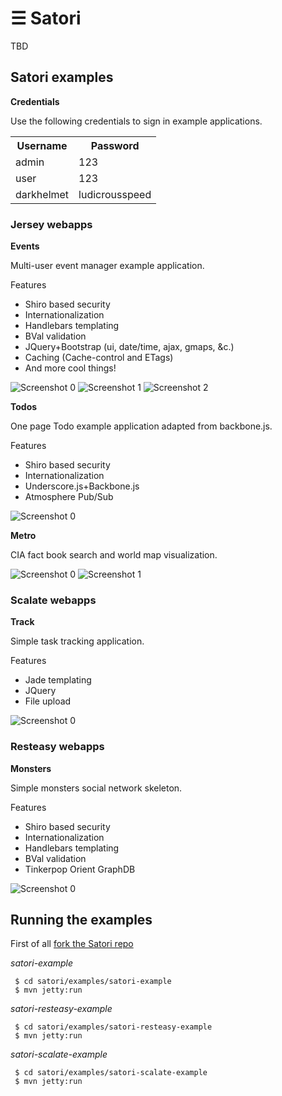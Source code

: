 # ☰ Satori

TBD

## Satori examples

__Credentials__

Use the following credentials to sign in example applications.

<table>
<tr>
<th>Username</th><th>Password</th>
</tr>
<tr>
<td>admin</td><td>123</td>
</tr>
<tr>
<td>user</td><td>123</td>
</tr>
<tr>
<td>darkhelmet</td><td>ludicrousspeed</td>
</tr>
</table>
 

### Jersey webapps

__Events__

Multi-user event manager example application.

Features

* Shiro based security
* Internationalization
* Handlebars templating
* BVal validation
* JQuery+Bootstrap (ui, date/time, ajax, gmaps, &c.)
* Caching (Cache-control and ETags)
* And more cool things!

![Screenshot 0](http://mfornos.github.com/satori/shots/event02s.png)
![Screenshot 1](http://mfornos.github.com/satori/shots/event01s.png)
![Screenshot 2](http://mfornos.github.com/satori/shots/event00s.png)


__Todos__

One page Todo example application adapted from backbone.js.

Features

* Shiro based security
* Internationalization
* Underscore.js+Backbone.js
* Atmosphere Pub/Sub

![Screenshot 0](http://mfornos.github.com/satori/shots/todos00s.png)

__Metro__

CIA fact book search and world map visualization.

![Screenshot 0](http://mfornos.github.com/satori/shots/metro00s.png)
![Screenshot 1](http://mfornos.github.com/satori/shots/metro01s.png)

### Scalate webapps

__Track__

Simple task tracking application.

Features

* Jade templating
* JQuery
* File upload

![Screenshot 0](http://mfornos.github.com/satori/shots/track00s.png)

### Resteasy webapps

__Monsters__

Simple monsters social network skeleton.

Features

* Shiro based security
* Internationalization
* Handlebars templating
* BVal validation
* Tinkerpop Orient GraphDB

![Screenshot 0](http://mfornos.github.com/satori/shots/monsters00s.png)


## Running the examples

First of all [fork the Satori repo](https://help.github.com/articles/fork-a-repo)

_satori-example_
    
     $ cd satori/examples/satori-example 
     $ mvn jetty:run

_satori-resteasy-example_
    
     $ cd satori/examples/satori-resteasy-example 
     $ mvn jetty:run
    
_satori-scalate-example_
    
     $ cd satori/examples/satori-scalate-example 
     $ mvn jetty:run

    
    